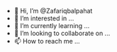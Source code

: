 - 👋 Hi, I’m @Zafariqbalpahat
- 👀 I’m interested in ...
- 🌱 I’m currently learning ...
- 💞️ I’m looking to collaborate on ...
- 📫 How to reach me ...

<!---
Zafariqbalpahat/Zafariqbalpahat is a ✨ special ✨ repository because its `README.md` (this file) appears on your GitHub profile.
You can click the Preview link to take a look at your changes.
--->
